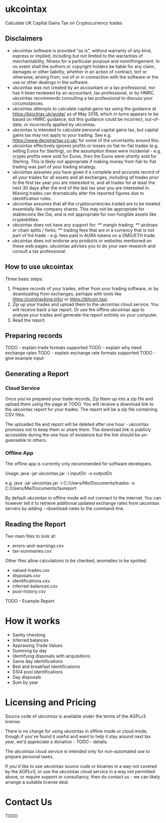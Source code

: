 # ukcointax
Calculate UK Capital Gains Tax on Cryptocurrency trades

## Disclaimers

* ukcointax software is provided "as is", without warranty of any kind, express or implied, including but not limited to the warranties of merchantability, fitness for a particular purpose and noninfringement. In no event shall the authors or copyright holders be liable for any claim, damages or other liability, whether in an action of contract, tort or otherwise, arising from, out of or in connection with the software or the use or other dealings in the software.
* ukcointax was not created by an accountant or a tax professional, nor has it been reviewed by an accountant, tax professional, or by HMRC. ukcointax recommends consulting a tax professional to discuss your circumstances.
* ukcointax attempts to calculate capital gains tax using the guidance at https://blocktax.uk/guide/ as of May 2018, which in turns appears to be based on HMRC guidance, but this guidance could be incorrect, out-of-date, or incorrectly applied by ukcointax.
* ukcointax is intended to calculate personal capital gains tax, but capital gains tax may not apply to your trading. See e.g. https://www.deciphertax.co.uk/ for some of the uncertainty around this.
* ukcointax effectively ignores profits or losses on fiat-to-fiat trades (e.g. selling Euros for Sterling), on the assumption these were incidental - e.g. crypto profits were sold for Euros, then the Euros were shortly sold for Sterling. This is likely not appropriate if making money from fiat-to-fiat trading was part of your trading strategy.
* ukcointax assumes you have given it a complete and accurate record of all your trades for all assets and all exchanges, including _all_ trades prior to the first tax year you are interested in, and all trades for at least the next 30 days after the end of the last tax year you are interested in. Missing trades can dramatically alter the reported figures due to identification rules.
* ukcointax assumes that all the cryptocurrencies traded are to be treated essentially like company shares. This may not be appropriate for stablecoins like Dai, and is not appropriate for non-fungible assets like cryptokitties.
* ukcointax does not have any support for:
** margin trading;
** airdrops or chain splits / forks;
** trading fees that are in a currency that is not part of the trade - e.g. fees paid in AURA tokens on a OMG/ETH trade.
* ukcointax does not endorse any products or websites mentioned on these web pages. ukcointax advises you to do your own research and consult a tax professional.

## How to use ukcointax

Three basic steps:

1. Prepare records of your trades, either from your trading software, or by downloading from exchanges, perhaps with tools like https://cointracking.info/ or https://bitcoin.tax/.
2. Zip up your trades and upload them to the ukcointax cloud service. You will receive back a tax report. Or use the offline ukcointax app to analyse your trades and generate the report entirely on your computer.
3. Read the report.

## Preparing records

TODO - explain trade formats supported
TODO - explain why need exchange rates
TODO - explain exchange rate formats supported
TODO - give example input

## Generating a Report

### Cloud Service
Once you've prepared your trade records, Zip them up into a zip file and upload them using the page at TODO. You will receive a download link to the ukcointax report for your trades. The report will be a zip file containing CSV files.

The uploaded file and report will be deleted after one hour - ukcointax promises not to keep them or share them. The download link is publicly accessible during the one hour of existence but the link should be un-guessable to others.

### Offline App
The offline app is currently only recommended for software developers.

Usage:
java -jar ukcointax.jar -i inputDir -o outputDir

e.g.
java -jar ukcointax.jar -i C:/Users/Me/Documents/trades -o C:/Users/Me/Documents/taxreport

By default ukcointax in offline mode will not connect to the internet. You can however tell it to retrieve additional updated exchange rates from ukcointax servers by adding --download-rates to the command-line.

## Reading the Report

Two main files to look at:

* errors-and-warnings.csv
* tax-summaries.csv

Other files allow calculations to be checked, anomalies to be spotted:

* valued-trades.csv
* disposals.csv
* identifications.csv
* inferred-balances.csv
* pool-history.csv

TODO - Example Report

# How it works

* Sanity checking
* Inferred balances
* Appraising Trade Values
* Summing by day
* Identifying disposals with acquisitions
* Same day identifications
* Bed and breakfast identifications
* S104 pool identifications
* Day disposals
* Sum by year

# Licensing and Pricing
Source code of ukcointax is available under the terms of the AGPLv3 license.

There is no charge for using ukcointax in offline mode or cloud mode, though if you've found it useful and want to help it stay around next tax year, we'd appreciate a donation - TODO - details.

The ukcointax cloud service is intended only for non-automated use to prepare personal taxes.

If you'd like to use ukcointax source code or binaries in a way not covered by the AGPLv3, or use the ukcointax cloud service in a way not permitted above, or require support or consultancy, then do contact us - we can likely arrange a suitable license deal.

# Contact Us

TODO

